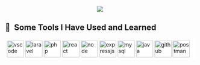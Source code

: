 <p align="center">
  <img src="https://capsule-render.vercel.app/api?type=soft&height=300&color=gradient&text=Hello%20world%20I'm%20Dhrumil&section=header&textBg=false&descAlign=51"/>
</p>
<h2> 🚀 &nbsp;Some Tools I Have Used and Learned</h2>
<p align="left">
  <div style="background-color: white; padding: 5px; border-radius: 5px;">
    <img src="https://cdn.jsdelivr.net/gh/devicons/devicon/icons/vscode/vscode-original.svg" alt="vscode" width="45" height="45"/>
    <img src="https://www.vectorlogo.zone/logos/laravel/laravel-icon.svg" alt="laravel" width="45" height="45"/>
    <img src="https://cdn.jsdelivr.net/gh/devicons/devicon/icons/php/php-original.svg" alt="php" width="45" height="45"/>
    <img src="https://www.vectorlogo.zone/logos/reactjs/reactjs-icon.svg" alt="react" width="45" height="45"/>
    <img src="https://www.vectorlogo.zone/logos/nodejs/nodejs-icon.svg" alt="node" width="45" height="45"/>
    <img src="https://www.vectorlogo.zone/logos/expressjs/expressjs-icon.svg" alt="expressjs" width="45" height="45"/>
    <img src="https://www.vectorlogo.zone/logos/mysql/mysql-ar21.svg" alt="mysql" width="45" height="45"/>
    <img src="https://www.vectorlogo.zone/logos/java/java-vertical.svg" alt="java" width="45" height="45"/>
    <img src="https://www.vectorlogo.zone/logos/github/github-icon.svg" alt="github" width="45" height="45"/>
    <img src="https://www.vectorlogo.zone/logos/getpostman/getpostman-icon.svg" alt="postman" width="45" height="45"/>
  </div>
</p>
